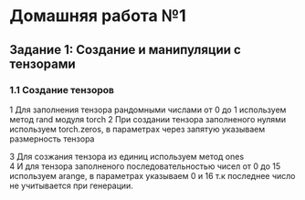 # Домашняя работа №1
## Задание 1: Создание и манипуляции с тензорами
### 1.1 Создание тензоров

1 Для заполнения тензора рандомными числами от 0 до 1 используем метод rand модуля torch 
2 При создании тензора заполненого нулями используем torch.zeros, в параметрах через запятую указываем размерность тензора      


3 Для созжания тензора из единиц используем метод ones      
4 И для тензора заполненого последовательностью чисел от 0 до 15 используем arange, в параметрах указываем 0 и 16 т.к последнее число не учитывается при генерации.
